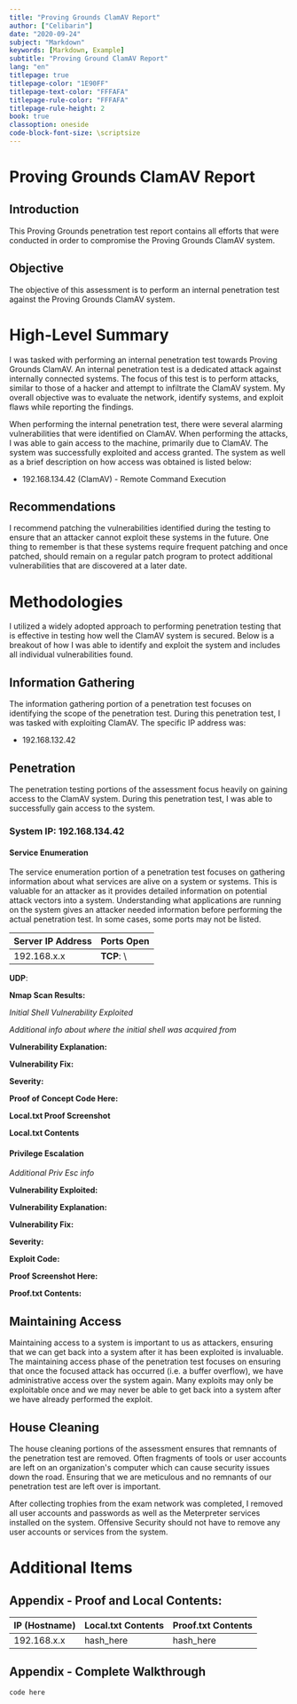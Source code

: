 ```yaml
---
title: "Proving Grounds ClamAV Report"
author: ["Celibarin"]
date: "2020-09-24"
subject: "Markdown"
keywords: [Markdown, Example]
subtitle: "Proving Ground ClamAV Report"
lang: "en"
titlepage: true
titlepage-color: "1E90FF"
titlepage-text-color: "FFFAFA"
titlepage-rule-color: "FFFAFA"
titlepage-rule-height: 2
book: true
classoption: oneside
code-block-font-size: \scriptsize
---
```

# Proving Grounds ClamAV Report

## Introduction

This Proving Grounds penetration test report contains all efforts that were conducted in order to compromise the Proving Grounds ClamAV system.

## Objective

The objective of this assessment is to perform an internal penetration test against the Proving Grounds ClamAV system.

# High-Level Summary

I was tasked with performing an internal penetration test towards Proving Grounds ClamAV.
An internal penetration test is a dedicated attack against internally connected systems.
The focus of this test is to perform attacks, similar to those of a hacker and attempt to infiltrate the ClamAV system.
My overall objective was to evaluate the network, identify systems, and exploit flaws while reporting the findings.

When performing the internal penetration test, there were several alarming vulnerabilities that were identified on ClamAV.
When performing the attacks, I was able to gain access to the machine, primarily due to ClamAV.
The system was successfully exploited and access granted.
The system as well as a brief description on how access was obtained is listed below:

- 192.168.134.42 (ClamAV) - Remote Command Execution

## Recommendations

I recommend patching the vulnerabilities identified during the testing to ensure that an attacker cannot exploit these systems in the future.
One thing to remember is that these systems require frequent patching and once patched, should remain on a regular patch program to protect additional vulnerabilities that are discovered at a later date.

# Methodologies

I utilized a widely adopted approach to performing penetration testing that is effective in testing how well the ClamAV system is secured.
Below is a breakout of how I was able to identify and exploit the system and includes all individual vulnerabilities found.

## Information Gathering

The information gathering portion of a penetration test focuses on identifying the scope of the penetration test.
During this penetration test, I was tasked with exploiting ClamAV.
The specific IP address was:

- 192.168.132.42

## Penetration

The penetration testing portions of the assessment focus heavily on gaining access to the ClamAV system.
During this penetration test, I was able to successfully gain access to the system.

### System IP: 192.168.134.42

#### Service Enumeration

The service enumeration portion of a penetration test focuses on gathering information about what services are alive on a system or systems.
This is valuable for an attacker as it provides detailed information on potential attack vectors into a system.
Understanding what applications are running on the system gives an attacker needed information before performing the actual penetration test.
In some cases, some ports may not be listed.

Server IP Address | Ports Open
------------------|----------------------------------------
192.168.x.x       | **TCP**: \
**UDP**: 

**Nmap Scan Results:**

*Initial Shell Vulnerability Exploited*

*Additional info about where the initial shell was acquired from*

**Vulnerability Explanation:**

**Vulnerability Fix:**

**Severity:**

**Proof of Concept Code Here:**

**Local.txt Proof Screenshot**

**Local.txt Contents**

#### Privilege Escalation

*Additional Priv Esc info*

**Vulnerability Exploited:**

**Vulnerability Explanation:**

**Vulnerability Fix:**

**Severity:**

**Exploit Code:**

**Proof Screenshot Here:**

**Proof.txt Contents:**


## Maintaining Access

Maintaining access to a system is important to us as attackers, ensuring that we can get back into a system after it has been exploited is invaluable.
The maintaining access phase of the penetration test focuses on ensuring that once the focused attack has occurred (i.e. a buffer overflow), we have administrative access over the system again.
Many exploits may only be exploitable once and we may never be able to get back into a system after we have already performed the exploit.

## House Cleaning

The house cleaning portions of the assessment ensures that remnants of the penetration test are removed.
Often fragments of tools or user accounts are left on an organization's computer which can cause security issues down the road.
Ensuring that we are meticulous and no remnants of our penetration test are left over is important.

After collecting trophies from the exam network was completed, I removed all user accounts and passwords as well as the Meterpreter services installed on the system.
Offensive Security should not have to remove any user accounts or services from the system.

# Additional Items

## Appendix - Proof and Local Contents:

IP (Hostname) | Local.txt Contents | Proof.txt Contents
--------------|--------------------|-------------------
192.168.x.x   | hash_here          | hash_here


## Appendix - Complete Walkthrough

```
code here
```

